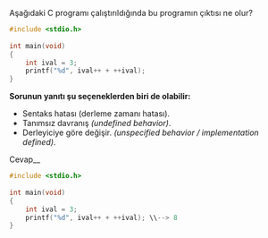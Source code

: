 Aşağıdaki C programı çalıştırıldığında bu programın çıktısı ne olur?

```c
#include <stdio.h>
 
int main(void)
{
	int ival = 3;
	printf("%d", ival++ + ++ival);
}
```


__Sorunun yanıtı şu seçeneklerden biri de olabilir:__</br>
+ Sentaks hatası (derleme zamanı hatası).
+ Tanımsız davranış _(undefined behavior)_.
+ Derleyiciye göre değişir. _(unspecified behavior / implementation defined)_.

Cevap__

```c
#include <stdio.h>
 
int main(void)
{
	int ival = 3;
	printf("%d", ival++ + ++ival); \\--> 8 
}
```



